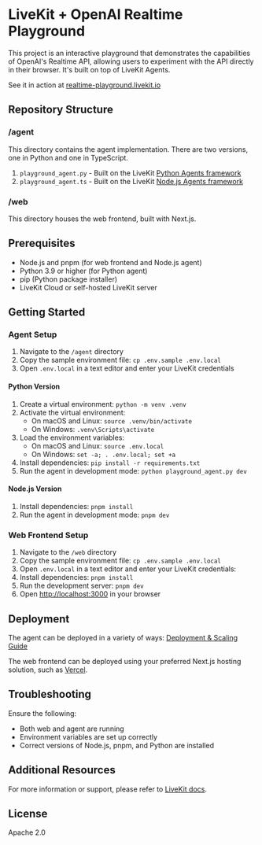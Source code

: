 # LiveKit + OpenAI Realtime Playground

This project is an interactive playground that demonstrates the capabilities of OpenAI's Realtime API, allowing users to experiment with the API directly in their browser. It's built on top of LiveKit Agents.

See it in action at [realtime-playground.livekit.io](https://realtime-playground.livekit.io)

## Repository Structure

### /agent

This directory contains the agent implementation. There are two versions, one in Python and one in TypeScript.

1. `playground_agent.py` - Built on the LiveKit [Python Agents framework](https://github.com/livekit/agents)
2. `playground_agent.ts` - Built on the LiveKit [Node.js Agents framework](https://github.com/livekit/agents-js)

### /web

This directory houses the web frontend, built with Next.js.

## Prerequisites

- Node.js and pnpm (for web frontend and Node.js agent)
- Python 3.9 or higher (for Python agent)
- pip (Python package installer)
- LiveKit Cloud or self-hosted LiveKit server

## Getting Started

### Agent Setup

1. Navigate to the `/agent` directory
2. Copy the sample environment file: `cp .env.sample .env.local`
3. Open `.env.local` in a text editor and enter your LiveKit credentials

#### Python Version

1. Create a virtual environment: `python -m venv .venv`
2. Activate the virtual environment:
   - On macOS and Linux: `source .venv/bin/activate`
   - On Windows: `.venv\Scripts\activate`
3. Load the environment variables:
   - On macOS and Linux: `source .env.local`
   - On Windows: `set -a; . .env.local; set +a`
4. Install dependencies: `pip install -r requirements.txt`
5. Run the agent in development mode: `python playground_agent.py dev`

#### Node.js Version

1. Install dependencies: `pnpm install`
2. Run the agent in development mode: `pnpm dev`

### Web Frontend Setup

1. Navigate to the `/web` directory
2. Copy the sample environment file: `cp .env.sample .env.local`
3. Open `.env.local` in a text editor and enter your LiveKit credentials:
4. Install dependencies: `pnpm install`
5. Run the development server: `pnpm dev`
6. Open [http://localhost:3000](http://localhost:3000) in your browser

## Deployment

The agent can be deployed in a variety of ways: [Deployment & Scaling Guide](https://docs.livekit.io/agents/deployment/)

The web frontend can be deployed using your preferred Next.js hosting solution, such as [Vercel](https://vercel.com/).

## Troubleshooting

Ensure the following:

- Both web and agent are running
- Environment variables are set up correctly
- Correct versions of Node.js, pnpm, and Python are installed

## Additional Resources

For more information or support, please refer to [LiveKit docs](https://docs.livekit.io/).

## License

Apache 2.0
